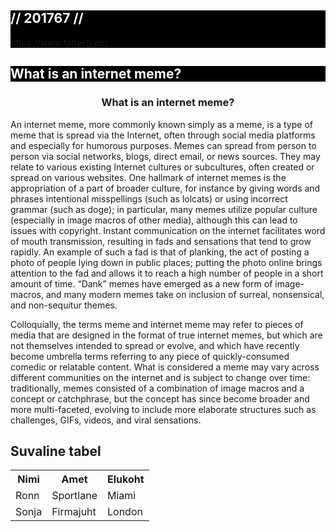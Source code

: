 <div style="background-color:black">
  <h2 style="color:white">// 201767 //</h2>
  <a href="url">https://www.taltech.ee/</a>
</div>

<div style="background-color:black">
  <h2 style="color:white">What is an internet meme?</h2>
</div>

<h3 style="text-align:center;">What is an internet meme?</h3>
<p>An internet meme, more commonly known simply as a meme, is a type of meme that is spread via the Internet, often through social media platforms and especially for humorous purposes. Memes can spread from person to person via social networks, blogs, direct email, or news sources. They may relate to various existing Internet cultures or subcultures, often created or spread on various websites. One hallmark of internet memes is the appropriation of a part of broader culture, for instance by giving words and phrases intentional misspellings (such as lolcats) or using incorrect grammar (such as doge); in particular, many memes utilize popular culture (especially in image macros of other media), although this can lead to issues with copyright. Instant communication on the internet facilitates word of mouth transmission, resulting in fads and sensations that tend to grow rapidly. An example of such a fad is that of planking, the act of posting a photo of people lying down in public places; putting the photo online brings attention to the fad and allows it to reach a high number of people in a short amount of time. “Dank” memes have emerged as a new form of image-macros, and many modern memes take on inclusion of surreal, nonsensical, and non-sequitur themes.

Colloquially, the terms meme and internet meme may refer to pieces of media that are designed in the format of true internet memes, but which are not themselves intended to spread or evolve, and which have recently become umbrella terms referring to any piece of quickly-consumed comedic or relatable content. What is considered a meme may vary across different communities on the internet and is subject to change over time: traditionally, memes consisted of a combination of image macros and a concept or catchphrase, but the concept has since become broader and more multi-faceted, evolving to include more elaborate structures such as challenges, GIFs, videos, and viral sensations.</p>

</body>
</html>

<h2>Suvaline tabel</h2>

<table>
  <tr>
    <th>Nimi</th>
    <th>Amet</th>
    <th>Elukoht</th>
  </tr>
  <tr>
    <td>Ronn</td>
    <td>Sportlane</td>
    <td>Miami</td>
  </tr>
  <tr>
    <td>Sonja</td>
    <td>Firmajuht</td>
    <td>London</td>
  </tr>
</table>

</body>
</html>
